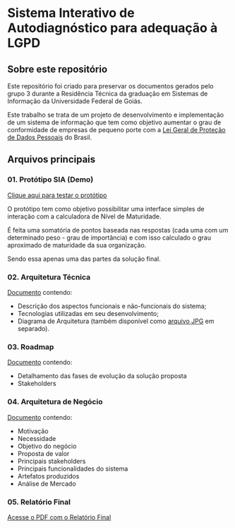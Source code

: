 # Sistema Interativo de Autodiagnóstico para adequação à LGPD

## Sobre este repositório

Este repositório foi criado para preservar os documentos gerados  pelo grupo 3 durante a Residência Técnica da graduação em Sistemas de Informação da Universidade Federal de Goiás.

Este trabalho se trata de um projeto de desenvolvimento e implementação de um sistema de informação que tem como objetivo aumentar o grau de conformidade de empresas de pequeno porte com a [Lei Geral de Proteção de Dados Pessoais](https://www.planalto.gov.br/ccivil_03/_ato2015-2018/2018/lei/L13709compilado.htm) do Brasil.

## Arquivos principais

### 01. Protótipo SIA (Demo)
[Clique aqui para testar o protótipo](https://sia-beta.vercel.app)

O protótipo tem como objetivo possibilitar uma interface simples de interação com a calculadora de Nível de Maturidade.

É feita uma somatória de pontos baseada nas respostas (cada uma com um determinado peso - grau de importância) e com isso calculado o grau aproximado de maturidade da sua organização.

Sendo essa apenas uma das partes da solução final.

### 02. Arquitetura Técnica

[Documento](https://github.com/getuliosilva/RSIUFG-LGPD/blob/2ca12a11fdb9ebc67cdaebd7412212d181943330/02.%20Arquitetura%20T%C3%A9cnica/Arquitetura%20T%C3%A9cnica.pdf) contendo:

- Descrição dos aspectos funcionais e não-funcionais do sistema;
- Tecnologias utilizadas em seu desenvolvimento;
- Diagrama de Arquitetura (também disponível como [arquivo JPG](https://github.com/getuliosilva/RSIUFG-LGPD/blob/2ca12a11fdb9ebc67cdaebd7412212d181943330/02.%20Arquitetura%20T%C3%A9cnica/SIA%20-%20Diagrama%20-%20Arquitetura%20T%C3%A9cnica.jpg) em separado).

### 03. Roadmap

[Documento](https://github.com/getuliosilva/RSIUFG-LGPD/blob/2ca12a11fdb9ebc67cdaebd7412212d181943330/03.%20Roadmap/Roadmap.pdf) contendo:

- Detalhamento das fases de evolução da solução proposta
- Stakeholders

### 04. Arquitetura de Negócio

[Documento](https://github.com/getuliosilva/RSIUFG-LGPD/blob/2ca12a11fdb9ebc67cdaebd7412212d181943330/04.%20Arquitetura%20de%20neg%C3%B3cio/Arquitetura%20de%20neg%C3%B3cio%20-%20SIA.pdf) contendo:

- Motivação
- Necessidade
- Objetivo do negócio
- Proposta de valor
- Principais stakeholders
- Principais funcionalidades do sistema
- Artefatos produzidos
- Análise de Mercado

### 05. Relatório Final

[Acesse o PDF com o Relatório Final](https://github.com/getuliosilva/RSIUFG-LGPD/blob/2ca12a11fdb9ebc67cdaebd7412212d181943330/Relatorio_ResidenciaSI_Squad3.pdf)
